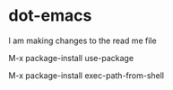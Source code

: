 # dot-emacs

I am making changes to the read me file

M-x package-install use-package 

M-x package-install exec-path-from-shell
